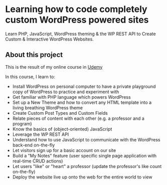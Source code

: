 # Learning how to code completely custom WordPress powered sites

Learn PHP, JavaScript, WordPress theming & the WP REST API to Create Custom & Interactive WordPress Websites.

## About this project

This is the result of my online course in [Udemy](https://www.udemy.com/course/become-a-wordpress-developer-php-javascript)

In this course, I learn to:
+ Install WordPress on personal computer to have a private playground copy of WordPress to practice and experiment with
+ Get familiar with PHP language which powers WordPress
+ Set up a New Theme and how to convert any HTML template into a living breathing WordPress theme
+ Create Custom Post Types and Custom Fields
+ Relate pieces of content with each other (e.g. a professor and a program)
+ Know the basics of (object-oriented) JavaScript
+ Leverage the WP REST API
+ Understand how to use JavaScript to communicate with the WordPress back-end on-the-fly
+ Let visitors sign up for a basic account on our site
+ Build a "My Notes" feature (user specific single page application with real-time CRUD actions)
+ Let users "like" or "heart" a professor (update the professor's like count on-the-fly)
+ Deploy the website live up onto the web for the entire world to view

